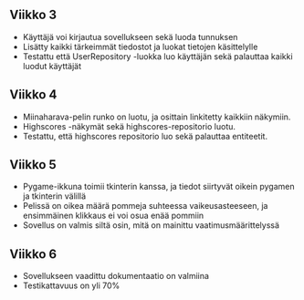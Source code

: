 ## Viikko 3

- Käyttäjä voi kirjautua sovellukseen sekä luoda tunnuksen
- Lisätty kaikki tärkeimmät tiedostot ja luokat tietojen käsittelylle
- Testattu että UserRepository -luokka luo käyttäjän sekä palauttaa kaikki luodut käyttäjät

## Viikko 4

- Miinaharava-pelin runko on luotu, ja osittain linkitetty kaikkiin näkymiin. 
- Highscores -näkymät sekä highscores-repositorio luotu.
- Testattu, että highscores repositorio luo sekä palauttaa entiteetit. 

## Viikko 5

- Pygame-ikkuna toimii tkinterin kanssa, ja tiedot siirtyvät oikein pygamen ja tkinterin välillä
- Pelissä on oikea määrä pommeja suhteessa vaikeusasteeseen, ja ensimmäinen klikkaus ei voi osua enää pommiin
- Sovellus on valmis siltä osin, mitä on mainittu vaatimusmäärittelyssä

## Viikko 6

- Sovellukseen vaadittu dokumentaatio on valmiina
- Testikattavuus on yli 70%
